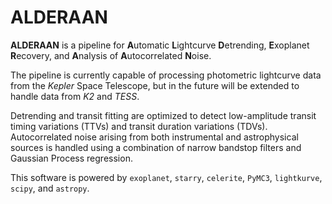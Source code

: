 # ALDERAAN
**ALDERAAN** is a pipeline for **A**utomatic **L**ightcurve **D**etrending, **E**xoplanet **R**ecovery, and **A**nalysis of **A**utocorrelated **N**oise.

The pipeline is currently capable of processing photometric lightcurve data from the *Kepler* Space Telescope, but in the future will be extended to handle data from *K2* and *TESS*.

Detrending and transit fitting are optimized to detect low-amplitude transit timing variations (TTVs) and transit duration variations (TDVs). Autocorrelated noise arising from both instrumental and astrophysical sources is handled using a combination of narrow bandstop filters and Gaussian Process regression.

This software is powered by ``exoplanet``, ``starry``, ``celerite``, ``PyMC3``, ``lightkurve``, ``scipy``, and ``astropy``.
